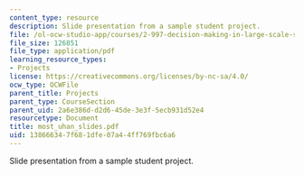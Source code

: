 ```yaml
---
content_type: resource
description: Slide presentation from a sample student project.
file: /ol-ocw-studio-app/courses/2-997-decision-making-in-large-scale-systems-spring-2004/138666347f681dfe07a44ff769fbc6a6_most_uhan_slides.pdf
file_size: 126851
file_type: application/pdf
learning_resource_types:
- Projects
license: https://creativecommons.org/licenses/by-nc-sa/4.0/
ocw_type: OCWFile
parent_title: Projects
parent_type: CourseSection
parent_uid: 2a6e386d-d2d6-45de-3e3f-5ecb931d52e4
resourcetype: Document
title: most_uhan_slides.pdf
uid: 13866634-7f68-1dfe-07a4-4ff769fbc6a6
---
```

Slide presentation from a sample student project.